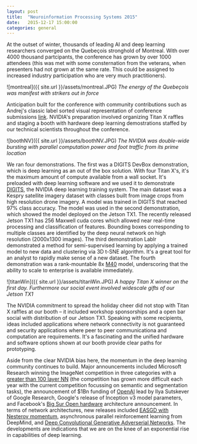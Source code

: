 ```yaml
---
layout: post
title:  "Neuroinformation Processing Systems 2015"
date:   2015-12-17 15:00:00
categories: general
---
```


At the outset of winter, thousands of leading AI and deep learning researchers converged on the Quebeçois stronghold of Montreal.  With over 4000 thousand partcipants, the conference has grown by over 1000 attendees (this was met with some consternation from the veterans, when presenters had not grown at the same rate. This could be assigned to increased industry participation who are very much practitioners).

![montreal]({{ site.url }}/assets/montreal.JPG)
*The energy of the Quebeçois was manifest with strikers out in force*

Anticipation built for the conference with community contributions such as Andrej's classic label sorted visual representation of conference submissions [link][karpathyViz].  NVIDIA's preparation involved organizing Titan X raffles and staging a booth with hardware deep learning demostrations staffed by our technical scientists throughout the conference.  

![boothNV]({{ site.url }}/assets/boothNV.JPG)
*The NVIDIA was double-wide bursting with parallel computation power and foot traffic from its prime location*

We ran four demonstrations.  The first was a DIGITS DevBox demonstration, which is deep learning as an out of the box solution.  With four Titan X's, it's the maximum amount of compute available from a wall socket.  It's preloaded with deep learning software and we used it to demonstrate [DIGITS][digits], the NVIDIA deep learning training system.  The main dataset was a Kespry satellite imagery dataset with classes built from image crops from high resolution drone imagery.  A model was trained in DIGITS that reached 97% class accuracy.  The model was used in the second demonstration, which showed the model deployed on the Jetson TX1.  The recently released Jetson TX1 has 256 Maxwell cuda cores which allowed near real-time processing and classification of features.  Bounding boxes corresponding to multiple classes are identified by the deep neural network on high resolution (2000x1300 images).  The third demonstration Lablr demonstrated a method for semi-supervised learning by applying a trained model to new data and clustering via 3D t-SNE algorithm.  It's a great tool for an analyst to rapidly make sense of a new dataset.  The fourth demonstration was a rank-mountable 8x [M40][anandtechM40] model, underscoring that the ability to scale to enterprise is available immediately.

![titanWin]({{ site.url }}/assets/titanWin.JPG)
*A happy Titan X winner on the first day.  Furthermore our social event involved widescale gifts of our Jetson TX1*

The NVIDIA commitment to spread the holiday cheer did not stop with Titan X raffles at our booth – it included workshop sponsorships and a open bar social with distribution of our Jetson TX1. Speaking with some recipients, ideas included applications where network connectivity is not guaranteed and security applications where peer to peer communicationa and computation are requirements.  It's a fascinating and the unified hardware and software options shown at our booth provide clear paths for prototyping.

Aside from the clear NVIDIA bias here, the momentum in the deep learning community continues to build.  Major announcements included Microsoft Research winning the ImageNet competition in three categories with a [greater than 100 layer NN][MSRnet] (the competition has grown more difficult each year with the current competition focussing on semantic and segmentation tasks), the announcement of $1Bn funding of [OpenAI][openAI] lead by Ilya Sutskever of Google Research, Google's release of Inception v3 model parameters, and Facebook's [Big Sur Open hardware][bigSur] architecture announcement.  In terms of network architectures, new releases included [EASGD with Nesterov momentum][easgd], asynchronous parallel reinforcement learning from DeepMind, and [Deep Convolutional Generative Adverserial Networks][dcgan].  The developments are indications that we are on the knee of an exponential rise in capabilities of deep learning.

[digits]: http://github.com/nvidia/digits
[openAI]: https://openai.com/blog/introducing-openai/
[karpathyViz]: https://cs.stanford.edu/people/karpathy/nips2015/
[bigSur]: https://code.facebook.com/posts/1687861518126048/facebook-to-open-source-ai-hardware-design/
[anandtechM40]: http://www.anandtech.com/show/9776/nvidia-announces-tesla-m40-m4-server-cards-data-center-machine-learning
[easgd]: http://arxiv.org/abs/1412.6651
[dcgan]: http://arxiv.org/abs/1506.05751
[MSRnet]: http://arxiv.org/abs/1512.03385